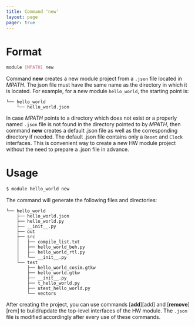 ```yaml
---
title: Command 'new'
layout: page 
pager: true
---
```


Format
======

```.bash
module [MPATH] new
```

Command __new__ creates a new module project from a `.json` file located in _MPATH_. The json file must have the same name as the directory in which it is located. For example, for a new module `hello_world`, the starting point is:

```
└── hello_world
    └── hello_world.json
```

In case _MPATH_ points to a directory which does not exist or a properly named `.json` file is not found in the directory pointed to by _MPATH_, then command __new__ creates a default .json file as well as the corresponding directory if needed. The default .json file contains only a `Reset` and `Clock` interfaces. This is convenient way to create a new HW module project without the need to prepare a .json file in advance.

Usage
=====

```.bash
$ module hello_world new
```
 
The command will generate the following files and directories:

```
└── hello_world
    ├── hello_world.json
    ├── hello_world.py
    ├── __init__.py
    ├── out
    ├── src
    │   ├── compile_list.txt
    │   ├── hello_world_beh.py
    │   ├── hello_world_rtl.py
    │   └── __init__.py
    └── test
        ├── hello_world_cosim.gtkw
        ├── hello_world.gtkw
        ├── __init__.py
        ├── t_hello_world.py
        ├── utest_hello_world.py
        └── vectors
```

After creating the project, you can use commands [__add__][add] and [__remove__][rem] to build/update the top-level interfaces of the HW module. The `.json` file is modified accordingly after every use of these commands.
